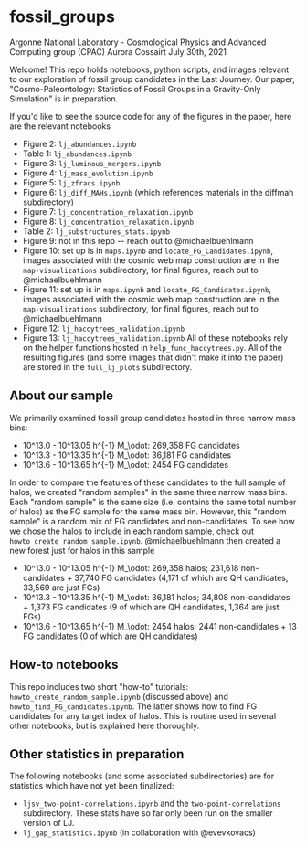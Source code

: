 # fossil_groups
Argonne National Laboratory - Cosmological Physics and Advanced Computing group (CPAC)
Aurora Cossairt
July 30th, 2021

Welcome! This repo holds notebooks, python scripts, and images relevant to our exploration of fossil group candidates in the Last Journey. 
Our paper, "Cosmo-Paleontology: Statistics of Fossil Groups in a Gravity-Only Simulation" is in preparation.

If you'd like to see the source code for any of the figures in the paper, here are the relevant notebooks
- Figure 2: `lj_abundances.ipynb`
- Table 1: `lj_abundances.ipynb`
- Figure 3: `lj_luminous_mergers.ipynb`
- Figure 4: `lj_mass_evolution.ipynb`
- Figure 5: `lj_zfracs.ipynb`
- Figure 6: `lj_diff_MAHs.ipynb` (which references materials in the diffmah subdirectory)
- Figure 7: `lj_concentration_relaxation.ipynb`
- Figure 8: `lj_concentration_relaxation.ipynb`
- Table 2: `lj_substructures_stats.ipynb`
- Figure 9: not in this repo -- reach out to @michaelbuehlmann
- Figure 10: set up is in `maps.ipynb` and `locate_FG_Candidates.ipynb`,
             images associated with the cosmic web map construction are in the `map-visualizations` subdirectory,
             for final figures, reach out to @michaelbuehlmann
- Figure 11: set up is in `maps.ipynb` and `locate_FG_Candidates.ipynb`,
             images associated with the cosmic web map construction are in the `map-visualizations` subdirectory,
             for final figures, reach out to @michaelbuehlmann
- Figure 12: `lj_haccytrees_validation.ipynb`
- Figure 13: `lj_haccytrees_validation.ipynb`
All of these notebooks rely on the helper functions hosted in `help_func_haccytrees.py`. All of the resulting figures (and some images that didn't
make it into the paper) are stored in the `full_lj_plots` subdirectory.

## About our sample
We primarily examined fossil group candidates hosted in three narrow mass bins:
- 10^13.0 - 10^13.05 h^{-1} M_\odot: 269,358 FG candidates
- 10^13.3 - 10^13.35 h^{-1} M_\odot: 36,181 FG candidates
- 10^13.6 - 10^13.65 h^{-1} M_\odot: 2454 FG candidates

In order to compare the features of these candidates to the full sample of halos, we created "random samples" in the same three narrow mass bins.
Each "random sample" is the same size (i.e. contains the same total number of halos) as the FG sample for the same mass bin. However, this "random sample" 
is a random mix of FG candidates and non-candidates. To see how we chose the halos to include in each random sample, check out `howto_create_random_sample.ipynb`.
@michaelbuehlmann then created a new forest just for halos in this sample
- 10^13.0 - 10^13.05 h^{-1} M_\odot: 269,358 halos; 231,618 non-candidates + 37,740 FG candidates (4,171 of which are QH candidates, 33,569 are just FGs)
- 10^13.3 - 10^13.35 h^{-1} M_\odot: 36,181 halos; 34,808 non-candidates + 1,373 FG candidates (9 of which are QH candidates, 1,364 are just FGs)
- 10^13.6 - 10^13.65 h^{-1} M_\odot: 2454 halos; 2441 non-candidates + 13 FG candidates (0 of which are QH candidates)

## How-to notebooks
This repo includes two short "how-to" tutorials: `howto_create_random_sample.ipynb` (discussed above) and `howto_find_FG_candidates.ipynb`. 
The latter shows how to find FG candidates for any target index of halos. This is routine used in several other notebooks, but is explained here thoroughly.

## Other statistics in preparation
The following notebooks (and some associated subdirectories) are for statistics which have not yet been finalized:
- `ljsv_two-point-correlations.ipynb` and the `two-point-correlations` subdirectory. These stats have so far only been run on the smaller version of LJ.
- `lj_gap_statistics.ipynb` (in collaboration with @evevkovacs)
